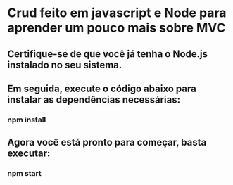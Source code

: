 # Crud feito em javascript e Node para aprender um pouco mais sobre MVC

## Certifique-se de que você já tenha o Node.js instalado no seu sistema.

## Em seguida, execute o código abaixo para instalar as dependências necessárias:

### npm install

## Agora você está pronto para começar, basta executar:

### npm start